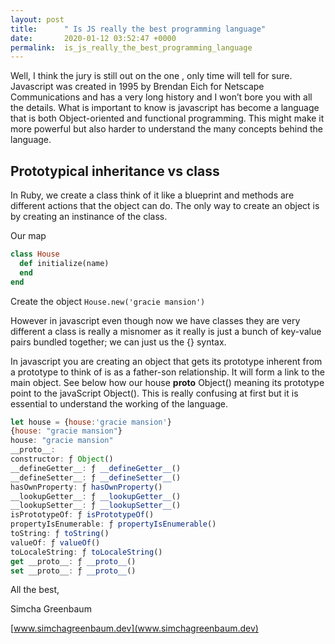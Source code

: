 ```yaml
---
layout: post
title:      " Is JS really the best programming language"
date:       2020-01-12 03:52:47 +0000
permalink:  is_js_really_the_best_programming_language
---
```



Well, I think the jury is still out on the one , only time will tell for sure. Javascript was created in 1995 by  Brendan Eich for Netscape Communications and has a very long history and I won’t bore you with all the details. What is important to know is javascript has become a language that is both Object-oriented and functional programming. This might make it more powerful but also harder to understand the many concepts behind the language. 

 ## Prototypical inheritance vs class 
In Ruby, we create a class think of it like a blueprint and methods are different actions that the object can do. The only way to create an object is by creating an instinance of the class.

Our map

```ruby
class House
  def initialize(name)
  end
end
```

Create the object
```House.new('gracie mansion')```


However in javascript even though now we have classes they are very different a class is really a misnomer as it really is just a bunch of key-value pairs bundled together; we can just us the {} syntax.

In javascript you are creating an object that gets its prototype inherent from a prototype to think of is as a father-son relationship. It will form a link to the main object. See below how our house  __proto__  Object() meaning its prototype point to the javaScript Object(). This is really confusing at first but it is essential to understand the working of the language. 


```javaScript
let house = {house:'gracie mansion'}
{house: "gracie mansion"}
house: "gracie mansion"
__proto__:
constructor: ƒ Object()
__defineGetter__: ƒ __defineGetter__()
__defineSetter__: ƒ __defineSetter__()
hasOwnProperty: ƒ hasOwnProperty()
__lookupGetter__: ƒ __lookupGetter__()
__lookupSetter__: ƒ __lookupSetter__()
isPrototypeOf: ƒ isPrototypeOf()
propertyIsEnumerable: ƒ propertyIsEnumerable()
toString: ƒ toString()
valueOf: ƒ valueOf()
toLocaleString: ƒ toLocaleString()
get __proto__: ƒ __proto__()
set __proto__: ƒ __proto__()
`````



All the best,

Simcha Greenbaum

[www.simchagreenbaum.dev](www.simchagreenbaum.dev)      
